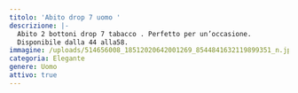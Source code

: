 ```yaml
---
titolo: 'Abito drop 7 uomo '
descrizione: |-
  Abito 2 bottoni drop 7 tabacco . Perfetto per un’occasione.
  Disponibile dalla 44 alla58.
immagine: /uploads/514656008_18512020642001269_8544841632119899351_n.jpg
categoria: Elegante
genere: Uomo
attivo: true
---
```


